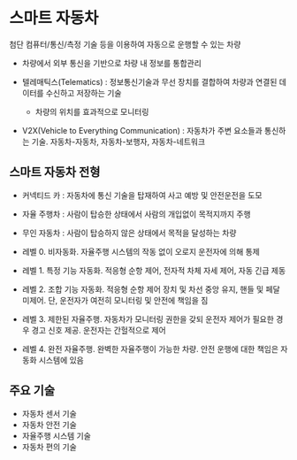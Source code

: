 # 스마트 자동차

첨단 컴퓨터/통신/측정 기술 등을 이용하여 자동으로 운행할 수 있는 차량

* 차량에서 외부 통신을 기반으로 차량 내 정보를 통합관리

* 텔레매틱스(Telematics) : 정보통신기술과 무선 장치를 결합하여 차량과 연결된 데이터를 수신하고 저장하는 기술
  * 차량의 위치를 효과적으로 모니터링
* V2X(Vehicle to Everything Communication) : 자동차가 주변 요소들과 통신하는 기술. 자동차-자동차, 자동차-보행자, 자동차-네트워크

## 스마트 자동차 전형

* 커넥티드 카 : 자동차에 통신 기술을 탑재하여 사고 예방 및 안전운전을 도모
* 자율 주행차 : 사람이 탑승한 상태에서 사람의 개입없이 목적지까지 주행
* 무인 자동차 : 사람이 탑승하지 않은 상태에서 목적을 달성하는 차량

* 레벨 0. 비자동화. 자율주행 시스템의 작동 없이 오로지 운전자에 의해 통제
* 레벨 1. 특정 기능 자동화. 적응형 순항 제어, 전자적 차체 자세 제어, 자동 긴급 제동
* 레벨 2. 조합 기능 자동화. 적응형 순항 제어 장치 및 차선 중앙 유지, 핸들 및 페달 미제어. 단, 운전자가 여전히 모니터링 및 안전에 책임을 짐
* 레벨 3. 제한된 자율주행. 자동차가 모니터링 권한을 갖되 운전자 제어가 필요한 경우 경고 신호 제공. 운전자는 간헐적으로 제어
* 레벨 4. 완전 자율주행. 완벽한 자율주행이 가능한 차량. 안전 운행에 대한 책임은 자동화 시스템에 있음

## 주요 기술

* 자동차 센서 기술
* 자동차 안전 기술
* 자율주행 시스템 기술
* 자동차 편의 기술
